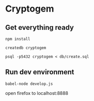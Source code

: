 # Cryptogem

## Get everything ready

```
npm install

createdb cryptogem

psql -p5432 cryptogem < db/create.sql
```
## Run dev environment

    babel-node develop.js

open firefox to localhost:8888
    
